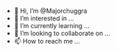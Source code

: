 - 👋 Hi, I’m @Majorchuggra
- 👀 I’m interested in ...
- 🌱 I’m currently learning ...
- 💞️ I’m looking to collaborate on ...
- 📫 How to reach me ...

<!---
Majorchuggra/Majorchuggra is a ✨ special ✨ repository because its `README.md` (this file) appears on your GitHub profile.
You can click the Preview link to take a look at your changes.
--->
